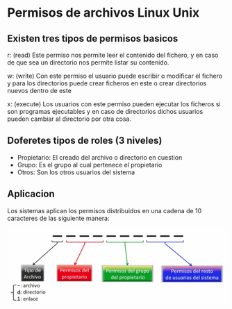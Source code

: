 # Permisos de archivos Linux Unix

## Existen tres tipos de permisos basicos

r: (read) Este permiso nos permite leer el contenido del fichero, y en caso de que sea un directorio nos permite listar su contenido.

w: (write) Con este permiso el usuario puede escribir o modificar el fichero y para los directorios puede crear ficheros en este o crear directorios nuevos dentro de este

x: (execute) Los usuarios con este permiso pueden ejecutar los ficheros si son programas ejecutables y en caso de directorios dichos usuarios pueden cambiar al directorio por otra cosa.

## Doferetes tipos de roles (3 niveles)

- Propietario: El creado del archivo o directorio en cuestion
- Grupo: Es el grupo al cual pertenece el propietario
- Otros: Son los otros usuarios del sistema

## Aplicacion

Los sistemas aplican los permisos distribuidos en una cadena de 10 caracteres de las siguiente manera:

<img src="distribucion-permisos.png" alt="img distribución permisos" />
